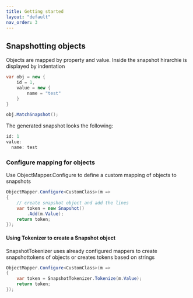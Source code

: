 ```yaml
---
title: Getting started
layout: "default"
nav_order: 3
---
```

## Snapshotting objects
Objects are mapped by property and value. 
Inside the snapshot hirarchie is displayed by indentation
```csharp
var obj = new {
    id = 1,
    value = new {
        name = "test"
    }
}

obj.MatchSnapshot();
```
The generated snapshot looks the following:
```csharp
id: 1
value:
  name: test
```

### Configure mapping for objects
Use ObjectMapper.Configure to define a custom mapping of objects to snapshots
```csharp
ObjectMapper.Configure<CustomClass>(m =>
{
    // create snapshot object and add the lines
    var token = new Snapshot()
        .Add(m.Value);
    return token;
});
```

#### Using Tokenizer to create a Snapshot object
SnapshotTokenizer uses already configured mappers to create snapshottokens of objects or creates tokens based on strings
```csharp
ObjectMapper.Configure<CustomClass>(m =>
{
    var token = SnapshotTokenizer.Tokenize(m.Value);
    return token;
});
```
